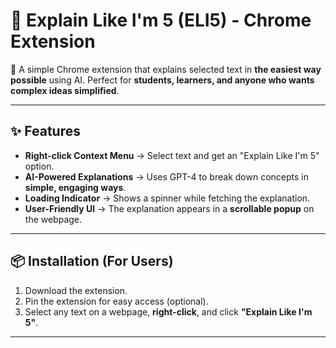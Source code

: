 # 📖 Explain Like I'm 5 (ELI5) - Chrome Extension

🚀 A simple Chrome extension that explains selected text in **the easiest way possible** using AI. Perfect for **students, learners, and anyone who wants complex ideas simplified**.

---

## ✨ Features
- **Right-click Context Menu** → Select text and get an "Explain Like I'm 5" option.
- **AI-Powered Explanations** → Uses GPT-4 to break down concepts in **simple, engaging ways**.
- **Loading Indicator** → Shows a spinner while fetching the explanation.
- **User-Friendly UI** → The explanation appears in a **scrollable popup** on the webpage.

---

## 📦 Installation (For Users)

1. Download the extension.
2. Pin the extension for easy access (optional).
3. Select any text on a webpage, **right-click**, and click **"Explain Like I'm 5"**.

---

